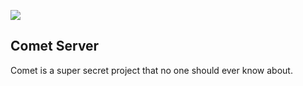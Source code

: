 ![](http://i.imgur.com/Pu05U2K.png)

Comet Server
---
Comet is a super secret project that no one should ever know about.

